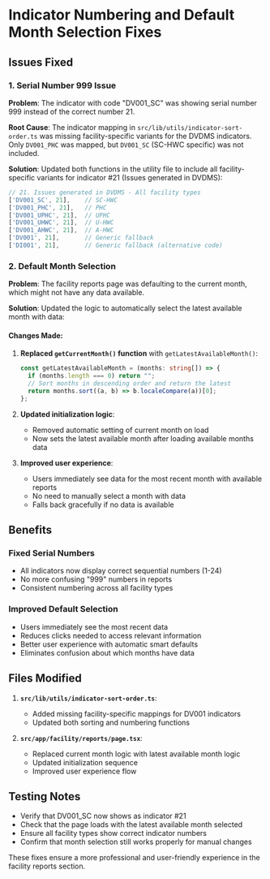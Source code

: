 # Indicator Numbering and Default Month Selection Fixes

## Issues Fixed

### 1. Serial Number 999 Issue
**Problem**: The indicator with code "DV001_SC" was showing serial number 999 instead of the correct number 21.

**Root Cause**: The indicator mapping in `src/lib/utils/indicator-sort-order.ts` was missing facility-specific variants for the DVDMS indicators. Only `DV001_PHC` was mapped, but `DV001_SC` (SC-HWC specific) was not included.

**Solution**: Updated both functions in the utility file to include all facility-specific variants for indicator #21 (Issues generated in DVDMS):
```typescript
// 21. Issues generated in DVDMS - All facility types
['DV001_SC', 21],    // SC-HWC
['DV001_PHC', 21],   // PHC
['DV001_UPHC', 21],  // UPHC
['DV001_UHWC', 21],  // U-HWC
['DV001_AHWC', 21],  // A-HWC
['DV001', 21],       // Generic fallback
['DI001', 21],       // Generic fallback (alternative code)
```

### 2. Default Month Selection
**Problem**: The facility reports page was defaulting to the current month, which might not have any data available.

**Solution**: Updated the logic to automatically select the latest available month with data:

#### Changes Made:
1. **Replaced `getCurrentMonth()` function** with `getLatestAvailableMonth()`:
   ```typescript
   const getLatestAvailableMonth = (months: string[]) => {
     if (months.length === 0) return "";
     // Sort months in descending order and return the latest
     return months.sort((a, b) => b.localeCompare(a))[0];
   };
   ```

2. **Updated initialization logic**: 
   - Removed automatic setting of current month on load
   - Now sets the latest available month after loading available months data

3. **Improved user experience**:
   - Users immediately see data for the most recent month with available reports
   - No need to manually select a month with data
   - Falls back gracefully if no data is available

## Benefits

### Fixed Serial Numbers
- All indicators now display correct sequential numbers (1-24)
- No more confusing "999" numbers in reports
- Consistent numbering across all facility types

### Improved Default Selection
- Users immediately see the most recent data
- Reduces clicks needed to access relevant information
- Better user experience with automatic smart defaults
- Eliminates confusion about which months have data

## Files Modified

1. **`src/lib/utils/indicator-sort-order.ts`**:
   - Added missing facility-specific mappings for DV001 indicators
   - Updated both sorting and numbering functions

2. **`src/app/facility/reports/page.tsx`**:
   - Replaced current month logic with latest available month logic
   - Updated initialization sequence
   - Improved user experience flow

## Testing Notes

- Verify that DV001_SC now shows as indicator #21
- Check that the page loads with the latest available month selected
- Ensure all facility types show correct indicator numbers
- Confirm that month selection still works properly for manual changes

These fixes ensure a more professional and user-friendly experience in the facility reports section.
